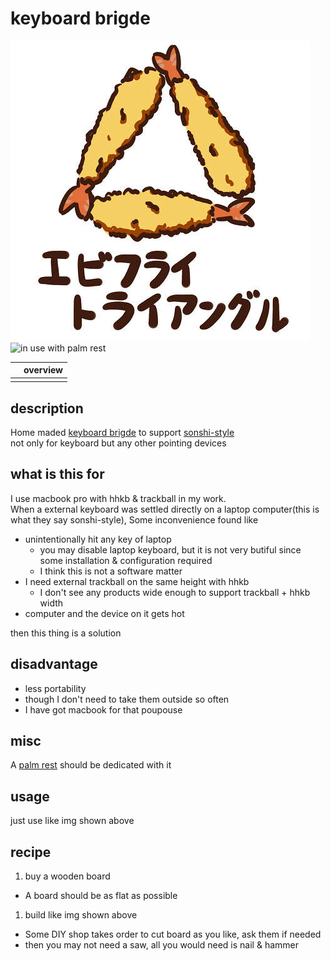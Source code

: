 # keyboard brigde

![overview](https://github.com/o2346/techniques/blob/develop/kbbrg/img/ebtr.jpeg?raw=true "sample img")
![in use with palm rest](https://github.com/o2346/techniques/blob/develop/kbbrg/img/inuse.jpeg?raw=true "sample img")

||overview|
|---|---|
|||

## description

Home maded [keyboard brigde](https://www.google.com/search?q=keyboard+bridge&tbm=isch) to support [sonshi-style](https://www.google.com/search?q=%E5%B0%8A%E5%B8%AB%E3%82%B9%E3%82%BF%E3%82%A4%E3%83%AB&tbm=isch)  
not only for keyboard but any other pointing devices

## what is this for

I use macbook pro with hhkb & trackball in my work.  
When a external keyboard was settled directly on a laptop computer(this is what they say sonshi-style), Some inconvenience found like

* unintentionally hit any key of laptop
  * you may disable laptop keyboard, but it is not very butiful since some installation & configuration required
  * I think this is not a software matter
* I need external trackball on the same height with hhkb
  * I don't see any products wide enough to support trackball + hhkb width
* computer and the device on it gets hot

then this thing is a solution

## disadvantage

* less portability
 * though I don't need to take them outside so often
 * I have got macbook for that poupouse

## misc

A [palm rest](https://www.google.com/search?q=palm+rest&tbm=isch) should be dedicated with it

## usage

just use like img shown above

## recipe

1. buy a wooden board
  * A board should be as flat as possible
1. build like img shown above
  * Some DIY shop takes order to cut board as you like, ask them if needed
  * then you may not need a saw, all you would need is nail & hammer

